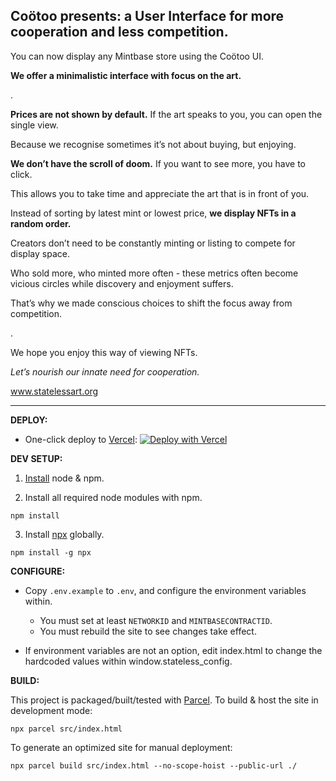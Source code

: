 Coötoo presents: a User Interface for more cooperation and less competition.
-

You can now display any Mintbase store using the Coötoo UI.


**We offer a minimalistic interface with focus on the art.**

.

**Prices are not shown by default.** If the art speaks to you, you can open the single view. 

Because we recognise sometimes it’s not about buying, but enjoying.

**We don’t have the scroll of doom.** If you want to see more, you have to click.

This allows you to take time and appreciate the art that is in front of you.

Instead of sorting by latest mint or lowest price, **we display NFTs in a random order.**

Creators don’t need to be constantly minting or listing to compete for display space.

Who sold more, who minted more often - these metrics often become vicious circles while discovery and enjoyment suffers.

That’s why we made conscious choices to shift the focus away from competition. 

.

We hope you enjoy this way of viewing NFTs.

*Let’s nourish our innate need for cooperation.*

www.statelessart.org

----

__DEPLOY:__

* One-click deploy to [Vercel](https://www.vercel.com): 
[![Deploy with Vercel](https://vercel.com/button)](https://vercel.com/new/clone?repository-url=https%3A%2F%2Fgithub.com%2Fmyklemykle%2Fstateless-web&env=NETWORKID,MINTBASECONTRACTID&envDescription=NETWORKID%20should%20be%20%22mainnet%22%20or%20%22testnet%22.%20%20See%20.env.example%20for%20more%20details%20on%20required%20%26%20optional%20environment%20variables.&envLink=https%3A%2F%2Fgithub.com%2Fmyklemykle%2Fstateless-web%2Fblob%2Fmaster%2F.env.example)


__DEV SETUP:__

1) [Install](https://docs.npmjs.com/downloading-and-installing-node-js-and-npm) node & npm.

2) Install all required node modules with npm.

```
npm install
```

3) Install [npx](https://www.npmjs.com/package/npx) globally.

```
npm install -g npx
```

__CONFIGURE:__

* Copy `.env.example` to `.env`, and configure the environment variables within.
    * You must set at least `NETWORKID` and `MINTBASECONTRACTID`.
    * You must rebuild the site to see changes take effect.

* If environment variables are not an option, edit index.html to change the hardcoded values within window.stateless_config.

__BUILD:__

This project is packaged/built/tested with [Parcel](https://parceljs.org/).
To build & host the site in development mode:

```
npx parcel src/index.html
```

To generate an optimized site for manual deployment:
```
npx parcel build src/index.html --no-scope-hoist --public-url ./
```

